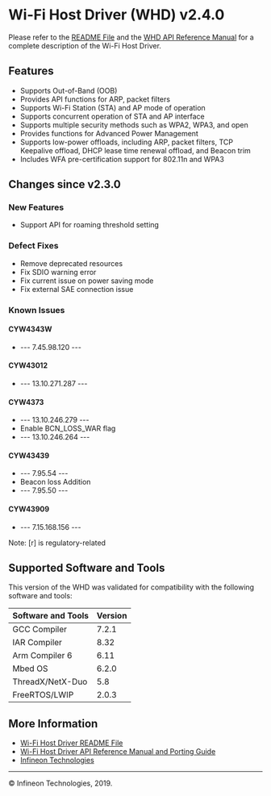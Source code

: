 # Wi-Fi Host Driver (WHD)  v2.4.0
Please refer to the [README File](./README.md) and the [WHD API Reference Manual](https://cypresssemiconductorco.github.io/wifi-host-driver/html/index.html) for a complete description of the Wi-Fi Host Driver.

## Features
* Supports Out-of-Band (OOB)
* Provides API functions for ARP, packet filters
* Supports Wi-Fi Station (STA) and AP mode of operation
* Supports concurrent operation of STA and AP interface
* Supports multiple security methods such as WPA2, WPA3, and open
* Provides functions for Advanced Power Management
* Supports low-power offloads, including ARP, packet filters, TCP Keepalive offload, DHCP lease time renewal offload, and Beacon trim
* Includes WFA pre-certification support for 802.11n and WPA3

## Changes since v2.3.0
### New Features
* Support API for roaming threshold setting

### Defect Fixes
* Remove deprecated resources
* Fix SDIO warning error
* Fix current issue on power saving mode
* Fix external SAE connection issue

### Known Issues


#### CYW4343W
* --- 7.45.98.120 ---

#### CYW43012
* --- 13.10.271.287 ---

#### CYW4373
* --- 13.10.246.279 ---
* Enable BCN_LOSS_WAR flag
* --- 13.10.246.264 ---

#### CYW43439
* --- 7.95.54 ---
* Beacon loss Addition
* --- 7.95.50 ---

#### CYW43909
* --- 7.15.168.156 ---

Note: [r] is regulatory-related

## Supported Software and Tools
This version of the WHD was validated for compatibility with the following software and tools:

| Software and Tools                                      | Version      |
| :---                                                    | :----        |
| GCC Compiler                                            | 7.2.1        |
| IAR Compiler                                            | 8.32         |
| Arm Compiler 6                                          | 6.11         |
| Mbed OS                                                 | 6.2.0        |
| ThreadX/NetX-Duo                                        | 5.8          |
| FreeRTOS/LWIP                                           | 2.0.3        |


## More Information
* [Wi-Fi Host Driver README File](./README.md)
* [Wi-Fi Host Driver API Reference Manual and Porting Guide](https://cypresssemiconductorco.github.io/wifi-host-driver/html/index.html)
* [Infineon Technologies](http://www.infineon.com)

---
© Infineon Technologies, 2019.
